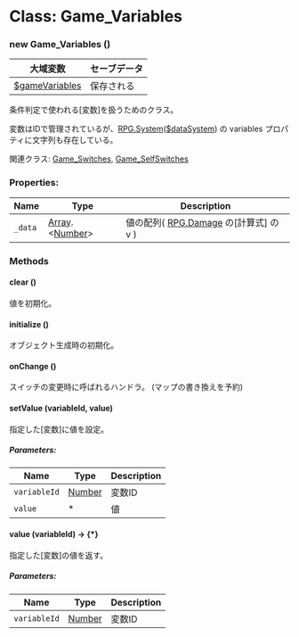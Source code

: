 # Class: Game_Variables

### new Game_Variables ()

| 大域変数 | セーブデータ |
| --- | --- |
| [$gameVariables](global.md#gamevariables-game_variables) | 保存される |

条件判定で使われる[変数]を扱うためのクラス。

変数はIDで管理されているが、[RPG.System](RPG.System.md)([$dataSystem](global.md#datasystem-rpgsystem)) の variables プロパティに文字列も存在している。

関連クラス: [Game_Switches](Game_Switches.md), [Game_SelfSwitches](Game_SelfSwitches.md)


### Properties:

| Name | Type | Description |
| --- | --- | --- |
| `_data` | [Array](Array.md).&lt;[Number](Number.md)&gt; | 値の配列( [RPG.Damage](RPG.Damage.md) の[計算式] の v ) |


### Methods

#### clear ()
値を初期化。


#### initialize () オブジェクト生成時の初期化。


#### onChange ()
スイッチの変更時に呼ばれるハンドラ。
(マップの書き換えを予約)


#### setValue (variableId, value)
指定した[変数]に値を設定。

##### Parameters:

| Name | Type | Description |
| --- | --- | --- |
| `variableId` | [Number](Number.md) | 変数ID |
| `value` | * | 値 |


#### value (variableId) → {*}
指定した[変数]の値を返す。

##### Parameters:

| Name | Type | Description |
| --- | --- | --- |
| `variableId` | [Number](Number.md) | 変数ID |


